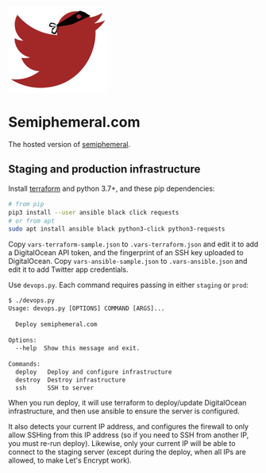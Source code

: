 ![Logo](/img/logo-small.png)

# Semiphemeral.com

The hosted version of [semiphemeral](https://github.com/micahflee/semiphemeral).

## Staging and production infrastructure

Install [terraform](https://www.terraform.io/downloads.html) and python 3.7+, and these pip dependencies:

```sh
# from pip
pip3 install --user ansible black click requests
# or from apt
sudo apt install ansible black python3-click python3-requests
```

Copy `vars-terraform-sample.json` to `.vars-terraform.json` and edit it to add a DigitalOcean API token, and the fingerprint of an SSH key uploaded to DigitalOcean. Copy `vars-ansible-sample.json` to `.vars-ansible.json` and edit it to add Twitter app credentials.

Use `devops.py`. Each command requires passing in either `staging` or `prod`:

```
$ ./devops.py
Usage: devops.py [OPTIONS] COMMAND [ARGS]...

  Deploy semiphemeral.com

Options:
  --help  Show this message and exit.

Commands:
  deploy   Deploy and configure infrastructure
  destroy  Destroy infrastructure
  ssh      SSH to server
```

When you run deploy, it will use terraform to deploy/update DigitalOcean infrastructure, and then use ansible to ensure the server is configured.

It also detects your current IP address, and configures the firewall to only allow SSHing from this IP address (so if you need to SSH from another IP, you must re-run deploy). Likewise, only your current IP will be able to connect to the staging server (except during the deploy, when all IPs are allowed, to make Let's Encrypt work).
